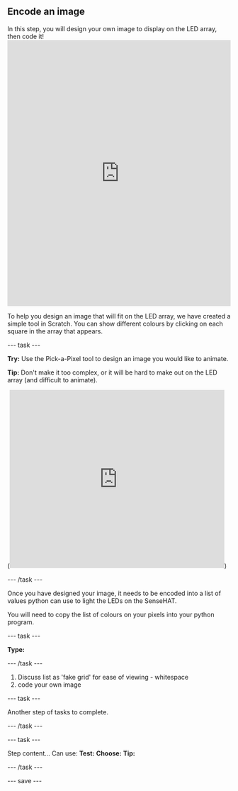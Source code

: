 ## Encode an image

<div style="display: flex; flex-wrap: wrap">
<div style="flex-basis: 200px; flex-grow: 1; margin-right: 15px;">
In this step, you will design your own image to display on the LED array, then code it! 
</div>
</div>
<div>
<iframe src="https://trinket.io/embed/python/05d0606c5d?outputOnly=true&runOption=run&start=result" width="100%" height="600" frameborder="0" marginwidth="0" marginheight="0" allowfullscreen></iframe>
</div>

To help you design an image that will fit on the LED array, we have created a simple tool in Scratch. You can show different colours by clicking on each square in the array that appears.

--- task ---

**Try:** Use the Pick-a-Pixel tool to design an image you would like to animate.

**Tip:** Don't make it too complex, or it will be hard to make out on the LED array (and difficult to animate).

(<iframe src="https://scratch.mit.edu/projects/715438479/embed" allowtransparency="true" width="485" height="402" frameborder="0" scrolling="no" allowfullscreen></iframe>)

--- /task ---

Once you have designed your image, it needs to be encoded into a list of values python can use to light the LEDs on the SenseHAT.

You will need to copy the list of colours on your pixels into your python program.

--- task ---

**Type:** 

--- /task ---


1. Discuss list as 'fake grid' for ease of viewing - whitespace
2. code your own image



--- task ---

Another step of tasks to complete.

--- /task ---

--- task ---

Step content... 
Can use:
**Test:**
**Choose:**
**Tip:**

--- /task ---

--- save ---